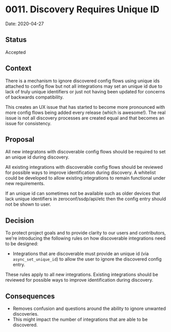 # 0011. Discovery Requires Unique ID

Date: 2020-04-27

## Status

Accepted

## Context

There is a mechanism to ignore discovered config flows using unique ids attached to config flow
but not all integrations may set an unique id due to lack of truly unique identifiers
or just not having been updated for concerns of backwards compatibility.

This creates an UX issue that has started to become more pronounced with more config flows
being added every release (which is awesome!). The real issue is not all discovery processes 
are created equal and that becomes an issue for consistency.

## Proposal

All new integratons with discoverable config flows should be required to set an
unique id during discovery.

All existing integrations with discoverable config flows should be reviewed for
possible ways to improve identification during discovery. A whitelist could be developed
to allow existing integrations to remain functional under new requirements.

If an unique id can sometimes not be available such as older devices that lack unique identifiers
in zeroconf/ssdp/api/etc then the config entry should not be shown to user.

## Decision

To protect project goals and to provide clarity to our users and contributors,
we're introducing the following rules on how discoverable integrations need to be designed:

- Integrations that are discoverable must provide an unique id (via `async_set_unique_id`) 
to allow the user to ignore the discovered config entry.

These rules apply to all new integrations. Existing integrations should be reviewed 
for possible ways to improve identification during discovery.

## Consequences

- Removes confusion and questions around the ability to ignore unwanted discoveries.
- This might impact the number of integrations that are able to be discovered.
